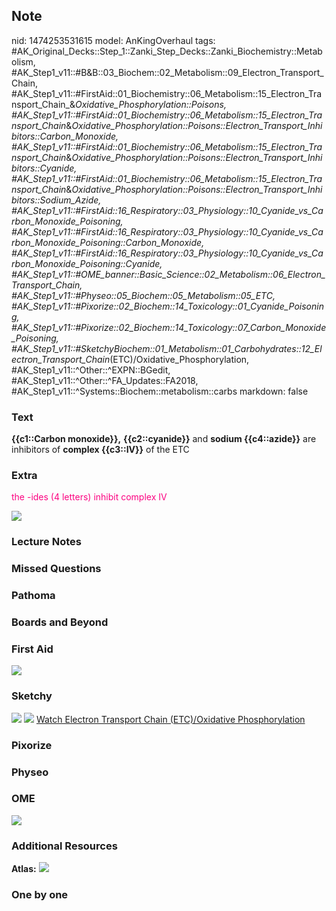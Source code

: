 ## Note
nid: 1474253531615
model: AnKingOverhaul
tags: #AK_Original_Decks::Step_1::Zanki_Step_Decks::Zanki_Biochemistry::Metabolism, #AK_Step1_v11::#B&B::03_Biochem::02_Metabolism::09_Electron_Transport_Chain, #AK_Step1_v11::#FirstAid::01_Biochemistry::06_Metabolism::15_Electron_Transport_Chain_&_Oxidative_Phosphorylation::Poisons, #AK_Step1_v11::#FirstAid::01_Biochemistry::06_Metabolism::15_Electron_Transport_Chain_&_Oxidative_Phosphorylation::Poisons::Electron_Transport_Inhibitors::Carbon_Monoxide, #AK_Step1_v11::#FirstAid::01_Biochemistry::06_Metabolism::15_Electron_Transport_Chain_&_Oxidative_Phosphorylation::Poisons::Electron_Transport_Inhibitors::Cyanide, #AK_Step1_v11::#FirstAid::01_Biochemistry::06_Metabolism::15_Electron_Transport_Chain_&_Oxidative_Phosphorylation::Poisons::Electron_Transport_Inhibitors::Sodium_Azide, #AK_Step1_v11::#FirstAid::16_Respiratory::03_Physiology::10_Cyanide_vs_Carbon_Monoxide_Poisoning, #AK_Step1_v11::#FirstAid::16_Respiratory::03_Physiology::10_Cyanide_vs_Carbon_Monoxide_Poisoning::Carbon_Monoxide, #AK_Step1_v11::#FirstAid::16_Respiratory::03_Physiology::10_Cyanide_vs_Carbon_Monoxide_Poisoning::Cyanide, #AK_Step1_v11::#OME_banner::Basic_Science::02_Metabolism::06_Electron_Transport_Chain, #AK_Step1_v11::#Physeo::05_Biochem::05_Metabolism::05_ETC, #AK_Step1_v11::#Pixorize::02_Biochem::14_Toxicology::01_Cyanide_Poisoning, #AK_Step1_v11::#Pixorize::02_Biochem::14_Toxicology::07_Carbon_Monoxide_Poisoning, #AK_Step1_v11::#SketchyBiochem::01_Metabolism::01_Carbohydrates::12_Electron_Transport_Chain_(ETC)/Oxidative_Phosphorylation, #AK_Step1_v11::^Other::^EXPN::BGedit, #AK_Step1_v11::^Other::^FA_Updates::FA2018, #AK_Step1_v11::^Systems::Biochem::metabolism::carbs
markdown: false

### Text
<div>
  <b>{{c1::Carbon monoxide}},</b> <b>{{c2::cyanide}}</b> and
  <b>sodium {{c4::azide}}</b> are inhibitors of <b>complex
  {{c3::IV}}</b> of the ETC
</div>

### Extra
<font color="#FC0280">the -ides (4 letters) inhibit complex
IV</font>
<div><img src="paste-271149875331073.jpg"></div>

### Lecture Notes


### Missed Questions


### Pathoma


### Boards and Beyond


### First Aid
<img src="tmpky4JZs.png">

### Sketchy
<img src="Screen%20Shot%202021-01-07%20at%2015.06.41.jpg">
<img src="Screen%20Shot%202021-01-07%20at%2015.06.50.jpg"> <a href=
"https://dashboard.sketchy.com/study/medical/courses/medical-biochemistry/units/medical-biochemistry-metabolism/videos/medical-biochemistry-metabolism-carbohydrates-electron-transport-chainoxidative-phosphorylation?utm_source=anki&utm_medium=partnership&utm_campaign=february_update&utm_content=medical">
Watch Electron Transport Chain (ETC)/Oxidative Phosphorylation</a>

### Pixorize


### Physeo


### OME
<div class="ome-widget">
  <a href=
  "https://onlinemeded.org/spa/metabolism/electron-transport-chain/acquire?ref=anki">
  <img src="_OME_AnkiFlashcards_Lesson_3.png"></a>
</div>

### Additional Resources
<b>Atlas:</b> <img src="paste-3585674921902566.png">

### One by one

